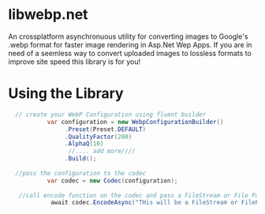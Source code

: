 # libwebp.net
 An  crossplatform asynchronuous utility for converting images to Google's .webp format for faster image rendering in Asp.Net Wep Apps. If you are in need of a seemless way to convert uploaded images to lossless formats to improve site speed this library is for you!
 
 # Using the Library
 
 ```csharp
   // create your WebP Configuration using fluent builder 
            var configuration = new WebpConfigurationBuilder()
                 .Preset(Preset.DEFAULT)
                 .QualityFactor(200)
                 .AlphaQ(10)
                  //.... add more////
                 .Build();
            
   //pass the configuration to the codec
            var codec = new Codec(configuration);
          
    //call encode function on the codec and pass a FileStream or File Path
             await codec.EncodeAsync("THis will be a FileStream or FilePath");   

